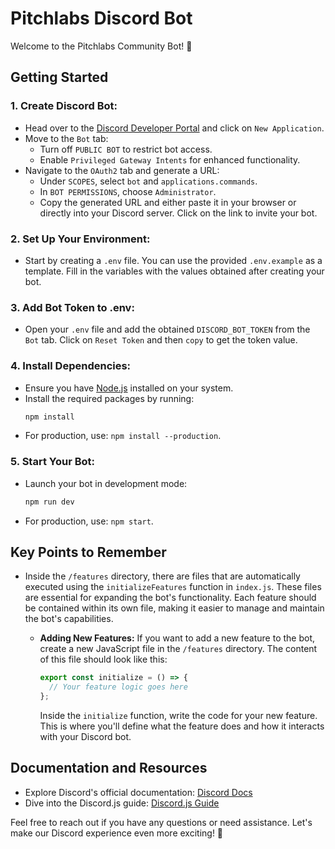 # Pitchlabs Discord Bot

Welcome to the Pitchlabs Community Bot! 🚀

## Getting Started

### 1. **Create Discord Bot:**

- Head over to the [Discord Developer Portal](https://discord.com/developers/applications) and click on `New Application`.
- Move to the `Bot` tab:
  - Turn off `PUBLIC BOT` to restrict bot access.
  - Enable `Privileged Gateway Intents` for enhanced functionality.
- Navigate to the `OAuth2` tab and generate a URL:
  - Under `SCOPES`, select `bot` and `applications.commands`.
  - In `BOT PERMISSIONS`, choose `Administrator`.
  - Copy the generated URL and either paste it in your browser or directly into your Discord server. Click on the link to invite your bot.

### 2. **Set Up Your Environment:**

- Start by creating a `.env` file. You can use the provided `.env.example` as a template. Fill in the variables with the values obtained after creating your bot.

### 3. **Add Bot Token to .env:**

- Open your `.env` file and add the obtained `DISCORD_BOT_TOKEN` from the `Bot` tab. Click on `Reset Token` and then `copy` to get the token value.

### 4. **Install Dependencies:**

- Ensure you have [Node.js](https://nodejs.org/en) installed on your system.
- Install the required packages by running:
  ```bash
  npm install
  ```
- For production, use: `npm install --production`.

### 5. **Start Your Bot:**

- Launch your bot in development mode:
  ```bash
  npm run dev
  ```
- For production, use: `npm start`.

## Key Points to Remember

- Inside the `/features` directory, there are files that are automatically executed using the `initializeFeatures` function in `index.js`.
  These files are essential for expanding the bot's functionality. Each feature should be contained within its own file, making it easier to manage and maintain the bot's capabilities.

  - **Adding New Features:**
    If you want to add a new feature to the bot, create a new JavaScript file in the `/features` directory. The content of this file should look like this:

    ```javascript
    export const initialize = () => {
      // Your feature logic goes here
    };
    ```

    Inside the `initialize` function, write the code for your new feature. This is where you'll define what the feature does and how it interacts with your Discord bot.

## Documentation and Resources

- Explore Discord's official documentation: [Discord Docs](https://discord.com/developers/docs/intro)
- Dive into the Discord.js guide: [Discord.js Guide](https://discordjs.guide/#before-you-begin)

Feel free to reach out if you have any questions or need assistance. Let's make our Discord experience even more exciting! 🎉
